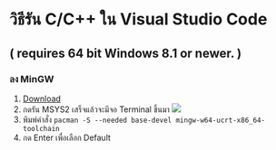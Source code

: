 # วิธีรัน C/C++ ใน Visual Studio Code

## ( requires 64 bit Windows 8.1 or newer. )

### ลง **MinGW**
1. [Download](https://github.com/msys2/msys2-installer/releases/download/2023-05-26/msys2-x86_64-20230526.exe "Download")
2. กดรัน MSYS2   เสร็จแล้วจะมีจอ Terminal ขึ้นมา ![](https://cdn.discordapp.com/attachments/816608736042811401/1193577057934917725/image.png?ex=65ad3842&is=659ac342&hm=6f7915e85797b0832583910b60eeedff416f264c8cfadb5888187a0ee4d5f5d4&)
3. พิมพ์คำสั่ง `pacman -S --needed base-devel mingw-w64-ucrt-x86_64-toolchain`
4. กด Enter เพื่อเลือก Default 
